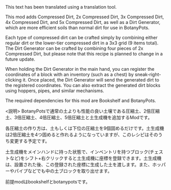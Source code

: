 
<Guide>
This text has been translated using a translation tool.

This mod adds Compressed Dirt, 2x Compressed Dirt, 3x Compressed Dirt, 4x Compressed Dirt, and 5x Compressed Dirt, as well as a Dirt Generator, which are more efficient soils than normal dirt for use in BotanyPots.

Each type of compressed dirt can be crafted simply by combining either regular dirt or the lower-tier compressed dirt in a 3x3 grid (9 items total). The Dirt Generator can be crafted by combining four pieces of 2x Compressed Dirt, but please note that this recipe is planned to change in a future update.

When holding the Dirt Generator in the main hand, you can register the coordinates of a block with an inventory (such as a chest) by sneak-right-clicking it. Once placed, the Dirt Generator will send the generated dirt to the registered coordinates. You can also extract the generated dirt blocks using hoppers, pipes, and similar mechanisms.

The required dependencies for this mod are Bookshelf and BotanyPots.

<説明>
BotanyPotsで通常の土よりも性能の良い土壌である圧縮土、2倍圧縮土、3倍圧縮土、4倍圧縮土、5倍圧縮土と土生成機を追加するModです。

各圧縮土の作り方は、土もしくは下位の圧縮土を9個固めるだけです。土生成機は2倍圧縮土を4つ固めると作れるようになっていますが、このレシピはそのうち変更する予定です。

土生成機をメインハンドに持った状態で、インベントリを持つブロック(チェストなど)をシフト+右クリックすると土生成機に座標を登録できます。土生成機は、設置された後、この登録された座標に生成した土を渡します。また、ホッパーやパイプなどでも中の土ブロックを取り出せます。

前提modはbookshelfとbotanypotsです。
